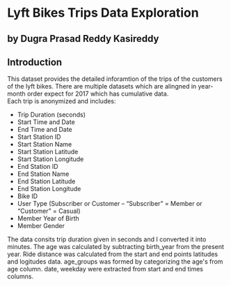 # Lyft Bikes Trips Data Exploration
## by Dugra Prasad Reddy Kasireddy

## Introduction

This dataset provides the detailed inforamtion of the trips of the customers of the lyft bikes. There are multiple datasets which are alingned in year-month order expect for 2017 which has cumulative data.  
Each trip is anonymized and includes:

- Trip Duration (seconds)
- Start Time and Date
- End Time and Date
- Start Station ID
- Start Station Name
- Start Station Latitude
- Start Station Longitude
- End Station ID
- End Station Name
- End Station Latitude
- End Station Longitude
- Bike ID
- User Type (Subscriber or Customer – “Subscriber” = Member or “Customer” = Casual)
- Member Year of Birth
- Member Gender

The data consits trip duration given in seconds and I converted it into minutes. The age was calculated by subtracting birth_year from the present year. Ride distance was calculated from the start and end points latitudes and logitudes data. age_groups was formed by categorizing the age's from age column. date, weekday were extracted from start and end times columns.
